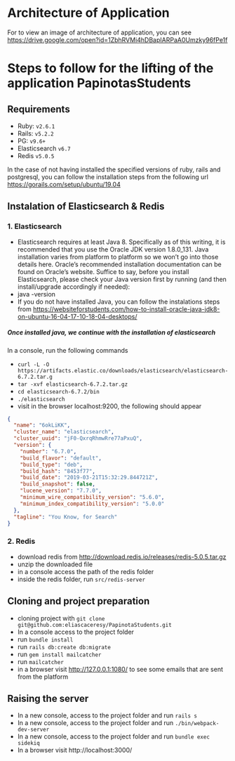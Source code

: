 # Architecture of Application
 For to view an image of architecture of application, you can see https://drive.google.com/open?id=1ZbhRVMi4hDBapIARPaA0Umzky96fPe1f

# Steps to follow for the lifting of the application PapinotasStudents

## Requirements

- Ruby: `v2.6.1`
- Rails: `v5.2.2`
- PG: `v9.6+`
- Elasticsearch `v6.7`
- Redis `v5.0.5`

In the case of not having installed the specified versions of ruby, rails and postgresql, you can follow the installation steps from the following url https://gorails.com/setup/ubuntu/19.04

## Instalation of Elasticsearch & Redis

### 1. Elasticsearch

- Elasticsearch requires at least Java 8. Specifically as of this writing, it is recommended that you use the Oracle JDK version 1.8.0_131. Java installation varies from platform to platform so we won’t go into those details here. Oracle’s recommended installation documentation can be found on Oracle’s website. Suffice to say, before you install Elasticsearch, please check your Java version first by running (and then install/upgrade accordingly if needed):
- java -version
- If you do not have installed Java, you can follow the instalations steps from https://websiteforstudents.com/how-to-install-oracle-java-jdk8-on-ubuntu-16-04-17-10-18-04-desktops/

##### Once installed java, we continue with the installation of elasticsearch

In a console, run the following commands

- `curl -L -O https://artifacts.elastic.co/downloads/elasticsearch/elasticsearch-6.7.2.tar.g`
- `tar -xvf elasticsearch-6.7.2.tar.gz`
- `cd elasticsearch-6.7.2/bin`
- `./elasticsearch`
- visit in the browser localhost:9200, the following should appear

```json
{
  "name": "6okLiKK",
  "cluster_name": "elasticsearch",
  "cluster_uuid": "jF0-QxrqRhmwRre77aPxuQ",
  "version": {
    "number": "6.7.0",
    "build_flavor": "default",
    "build_type": "deb",
    "build_hash": "8453f77",
    "build_date": "2019-03-21T15:32:29.844721Z",
    "build_snapshot": false,
    "lucene_version": "7.7.0",
    "minimum_wire_compatibility_version": "5.6.0",
    "minimum_index_compatibility_version": "5.0.0"
  },
  "tagline": "You Know, for Search"
}
```

### 2. Redis

- download redis from http://download.redis.io/releases/redis-5.0.5.tar.gz
- unzip the downloaded file
- in a console access the path of the redis folder
- inside the redis folder, run `src/redis-server`

## Cloning and project preparation

- cloning project with `git clone git@github.com:eliascaceresy/PapinotaStudents.git`
- In a console access to the project folder
- run `bundle install`
- run `rails db:create db:migrate`
- run `gem install mailcatcher`
- run `mailcatcher`
- in a browser visit http://127.0.0.1:1080/ to see some emails that are sent from the platform

## Raising the server

- In a new console, access to the project folder and run `rails s`
- In a new console, access to the project folder and run `./bin/webpack-dev-server`
- In a new console, access to the project folder and run `bundle exec sidekiq`
- In a browser visit http://localhost:3000/
